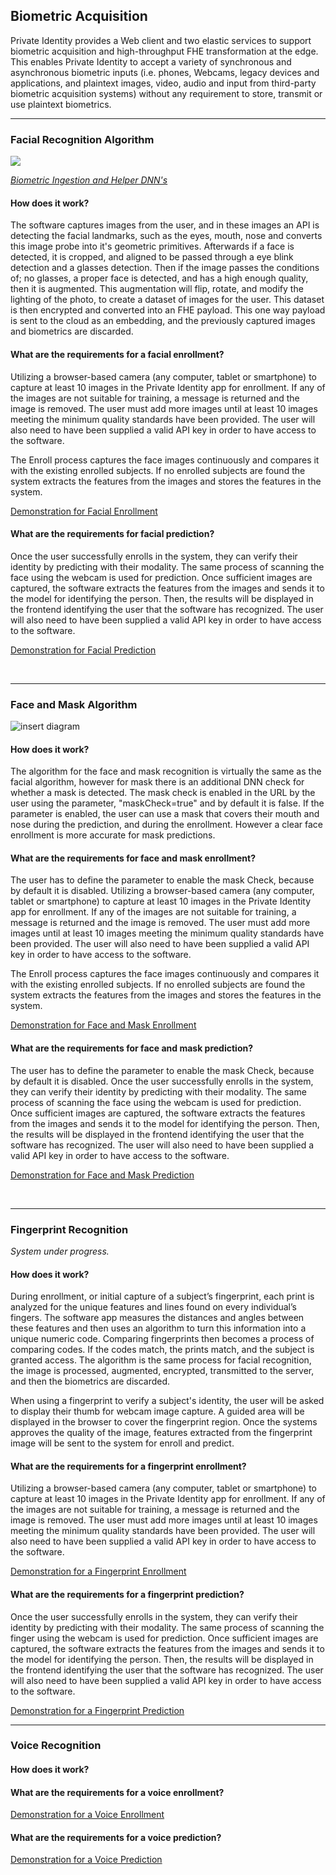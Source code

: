 ## Biometric Acquisition

Private Identity provides a Web client and two elastic services to support biometric acquisition and high-throughput FHE transformation at the edge. This enables Private Identity to accept a variety of synchronous and asynchronous biometric inputs (i.e. phones, Webcams, legacy devices and applications, and plaintext images, video, audio and input from third-party biometric acquisition systems) without any requirement to store, transmit or use plaintext biometrics.

***

### Facial Recognition Algorithm

![](https://github.com/openinfer/PrivateIdentity/blob/master/images/White%20Paper%20(8).png)

[_Biometric Ingestion and Helper DNN's_](https://github.com/openinfer/PrivateIdentity/wiki/Biometric-Ingestion-and-Helper-DNNs)

#### How does it work?



The software captures images from the user, and in these images an API is detecting the facial landmarks, such as the eyes, mouth, nose and converts this image probe into it's geometric primitives. Afterwards if a face is detected, it is cropped, and aligned to be passed through a eye blink detection and a glasses detection. Then if the image passes the conditions of; no glasses, a proper face is detected, and has a high enough quality, then it is augmented. This augmentation will flip, rotate, and modify the lighting of the photo, to create a dataset of images for the user. This dataset is then encrypted and converted into an FHE payload. This one way payload is sent to the cloud as an embedding, and the previously captured images and biometrics are discarded. 

#### What are the requirements for a facial enrollment?

Utilizing a browser-based camera (any computer, tablet or smartphone) to capture at least 10 images in the Private Identity app for enrollment. If any of the images are not suitable for training, a message is returned and the image is removed. The user must add more images until at least 10 images meeting the minimum quality standards have been provided. The user will also need to have been supplied a valid API key in order to have access to the software.

The Enroll process captures the face images continuously and compares it with the existing enrolled subjects. If no enrolled subjects are found the system extracts the features from the images and stores the features in the system.

[Demonstration for Facial Enrollment](https://youtu.be/_MxgytMoMus)

#### What are the requirements for facial prediction?

Once the user successfully enrolls in the system, they can verify their identity by predicting with their modality. The same process of scanning the face using the webcam is used for prediction. Once sufficient images are captured, the software extracts the features from the images and sends it to the model for identifying the person. Then, the results will be displayed in the frontend identifying the user that the software has recognized. The user will also need to have been supplied a valid API key in order to have access to the software.

[Demonstration for Facial Prediction](https://youtu.be/lfaCKwHxgUM)

</br>

***

### Face and Mask Algorithm 

![insert diagram](Face_Mask_Diagram)

#### How does it work?

The algorithm for the face and mask recognition is virtually the same as the facial algorithm, however for mask there is an additional DNN check for whether a mask is detected. The mask check is enabled in the URL by the user using the parameter, "maskCheck=true" and by default it is false. If the parameter is enabled, the user can use a mask that covers their mouth and nose during the prediction, and during the enrollment. However a clear face enrollment is more accurate for mask predictions. 

#### What are the requirements for face and mask enrollment?

The user has to define the parameter to enable the mask Check, because by default it is disabled. Utilizing a browser-based camera (any computer, tablet or smartphone) to capture at least 10 images in the Private Identity app for enrollment. If any of the images are not suitable for training, a message is returned and the image is removed. The user must add more images until at least 10 images meeting the minimum quality standards have been provided. The user will also need to have been supplied a valid API key in order to have access to the software.

The Enroll process captures the face images continuously and compares it with the existing enrolled subjects. If no enrolled subjects are found the system extracts the features from the images and stores the features in the system.

[Demonstration for Face and Mask Enrollment](youtube.com)

#### What are the requirements for face and mask prediction?

The user has to define the parameter to enable the mask Check, because by default it is disabled. Once the user successfully enrolls in the system, they can verify their identity by predicting with their modality. The same process of scanning the face using the webcam is used for prediction. Once sufficient images are captured, the software extracts the features from the images and sends it to the model for identifying the person. Then, the results will be displayed in the frontend identifying the user that the software has recognized. The user will also need to have been supplied a valid API key in order to have access to the software.

[Demonstration for Face and Mask Prediction](youtube.com)

</br>

***

### Fingerprint Recognition

_System under progress._

#### How does it work?

During enrollment, or initial capture of a subject’s fingerprint, each print is analyzed for the unique features and lines found on every individual’s fingers. The software app measures the distances and angles between these features and then uses an algorithm to turn this information into a unique numeric code. Comparing fingerprints then becomes a process of comparing codes. If the codes match, the prints match, and the subject is granted access. The algorithm is the same process for facial recognition, the image is processed, augmented, encrypted, transmitted to the server, and then the biometrics are discarded.

When using a fingerprint to verify a subject's identity, the user will be asked to display their thumb for webcam image capture. A guided area will be displayed in the browser to cover the fingerprint region. Once the systems approves the quality of the image, features extracted from the fingerprint image will be sent to the system for enroll and predict.

#### What are the requirements for a fingerprint enrollment?

Utilizing a browser-based camera (any computer, tablet or smartphone) to capture at least 10 images in the Private Identity app for enrollment. If any of the images are not suitable for training, a message is returned and the image is removed. The user must add more images until at least 10 images meeting the minimum quality standards have been provided. The user will also need to have been supplied a valid API key in order to have access to the software.

[Demonstration for a Fingerprint Enrollment](youtube.com)

#### What are the requirements for a fingerprint prediction?

Once the user successfully enrolls in the system, they can verify their identity by predicting with their modality. The same process of scanning the finger using the webcam is used for prediction. Once sufficient images are captured, the software extracts the features from the images and sends it to the model for identifying the person. Then, the results will be displayed in the frontend identifying the user that the software has recognized. The user will also need to have been supplied a valid API key in order to have access to the software.

[Demonstration for a Fingerprint Prediction](youtube.com)
</br>

***

### Voice Recognition

#### How does it work?

#### What are the requirements for a voice enrollment?

[Demonstration for a Voice Enrollment](youtube.com)

#### What are the requirements for a voice prediction?


[Demonstration for a Voice Prediction](youtube.com)
</br>

